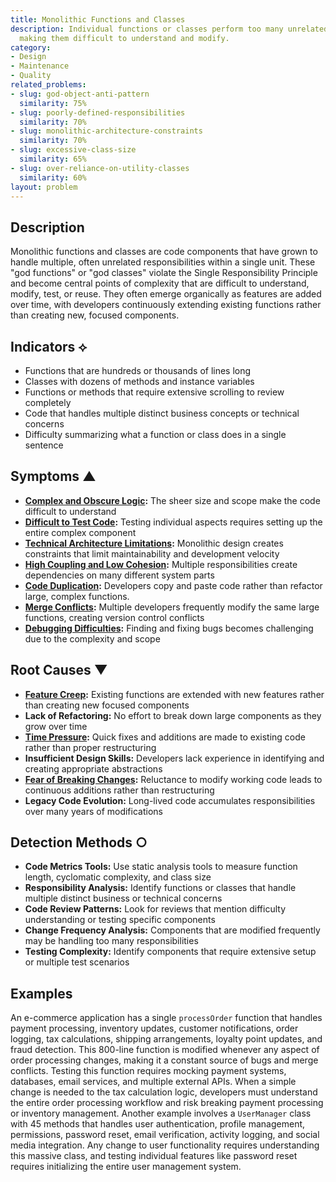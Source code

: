```yaml
---
title: Monolithic Functions and Classes
description: Individual functions or classes perform too many unrelated responsibilities,
  making them difficult to understand and modify.
category:
- Design
- Maintenance
- Quality
related_problems:
- slug: god-object-anti-pattern
  similarity: 75%
- slug: poorly-defined-responsibilities
  similarity: 70%
- slug: monolithic-architecture-constraints
  similarity: 70%
- slug: excessive-class-size
  similarity: 65%
- slug: over-reliance-on-utility-classes
  similarity: 60%
layout: problem
---
```


## Description

Monolithic functions and classes are code components that have grown to handle multiple, often unrelated responsibilities within a single unit. These "god functions" or "god classes" violate the Single Responsibility Principle and become central points of complexity that are difficult to understand, modify, test, or reuse. They often emerge organically as features are added over time, with developers continuously extending existing functions rather than creating new, focused components.

## Indicators ⟡
- Functions that are hundreds or thousands of lines long
- Classes with dozens of methods and instance variables
- Functions or methods that require extensive scrolling to review completely
- Code that handles multiple distinct business concepts or technical concerns
- Difficulty summarizing what a function or class does in a single sentence

## Symptoms ▲
- **[Complex and Obscure Logic](complex-and-obscure-logic.md):** The sheer size and scope make the code difficult to understand
- **[Difficult to Test Code](difficult-to-test-code.md):** Testing individual aspects requires setting up the entire complex component
- **[Technical Architecture Limitations](technical-architecture-limitations.md):** Monolithic design creates constraints that limit maintainability and development velocity
- **[High Coupling and Low Cohesion](high-coupling-low-cohesion.md):** Multiple responsibilities create dependencies on many different system parts
- **[Code Duplication](code-duplication.md):** Developers copy and paste code rather than refactor large, complex functions.
- **[Merge Conflicts](merge-conflicts.md):** Multiple developers frequently modify the same large functions, creating version control conflicts
- **[Debugging Difficulties](debugging-difficulties.md):** Finding and fixing bugs becomes challenging due to the complexity and scope

## Root Causes ▼
- **[Feature Creep](feature-creep.md):** Existing functions are extended with new features rather than creating new focused components
- **Lack of Refactoring:** No effort to break down large components as they grow over time
- **[Time Pressure](time-pressure.md):** Quick fixes and additions are made to existing code rather than proper restructuring
- **Insufficient Design Skills:** Developers lack experience in identifying and creating appropriate abstractions
- **[Fear of Breaking Changes](fear-of-breaking-changes.md):** Reluctance to modify working code leads to continuous additions rather than restructuring
- **Legacy Code Evolution:** Long-lived code accumulates responsibilities over many years of modifications

## Detection Methods ○
- **Code Metrics Tools:** Use static analysis tools to measure function length, cyclomatic complexity, and class size
- **Responsibility Analysis:** Identify functions or classes that handle multiple distinct business or technical concerns
- **Code Review Patterns:** Look for reviews that mention difficulty understanding or testing specific components
- **Change Frequency Analysis:** Components that are modified frequently may be handling too many responsibilities
- **Testing Complexity:** Identify components that require extensive setup or multiple test scenarios

## Examples

An e-commerce application has a single `processOrder` function that handles payment processing, inventory updates, customer notifications, order logging, tax calculations, shipping arrangements, loyalty point updates, and fraud detection. This 800-line function is modified whenever any aspect of order processing changes, making it a constant source of bugs and merge conflicts. Testing this function requires mocking payment systems, databases, email services, and multiple external APIs. When a simple change is needed to the tax calculation logic, developers must understand the entire order processing workflow and risk breaking payment processing or inventory management. Another example involves a `UserManager` class with 45 methods that handles user authentication, profile management, permissions, password reset, email verification, activity logging, and social media integration. Any change to user functionality requires understanding this massive class, and testing individual features like password reset requires initializing the entire user management system.